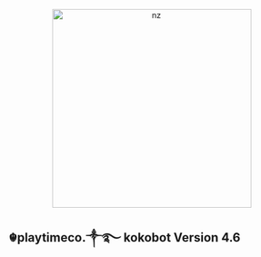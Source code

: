 <p align="center">
<img src="https://telegra.ph/file/t_20250418_232525_539.jpg" alt="nz" width="350"/>
</p>

## ☬playtimeco.༒࿐ kokobot  Version 4.6 